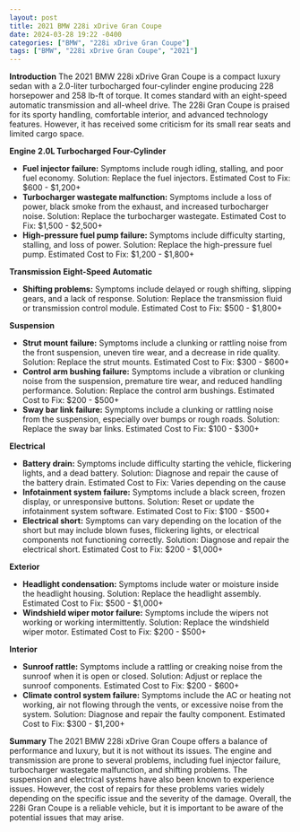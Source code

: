 ```yaml
---
layout: post
title: 2021 BMW 228i xDrive Gran Coupe
date: 2024-03-28 19:22 -0400
categories: ["BMW", "228i xDrive Gran Coupe"]
tags: ["BMW", "228i xDrive Gran Coupe", "2021"]
---
```

**Introduction**
The 2021 BMW 228i xDrive Gran Coupe is a compact luxury sedan with a 2.0-liter turbocharged four-cylinder engine producing 228 horsepower and 258 lb-ft of torque. It comes standard with an eight-speed automatic transmission and all-wheel drive. The 228i Gran Coupe is praised for its sporty handling, comfortable interior, and advanced technology features. However, it has received some criticism for its small rear seats and limited cargo space.

**Engine**
**2.0L Turbocharged Four-Cylinder**

* **Fuel injector failure:** Symptoms include rough idling, stalling, and poor fuel economy. Solution: Replace the fuel injectors. Estimated Cost to Fix: $600 - $1,200+
* **Turbocharger wastegate malfunction:** Symptoms include a loss of power, black smoke from the exhaust, and increased turbocharger noise. Solution: Replace the turbocharger wastegate. Estimated Cost to Fix: $1,500 - $2,500+
* **High-pressure fuel pump failure:** Symptoms include difficulty starting, stalling, and loss of power. Solution: Replace the high-pressure fuel pump. Estimated Cost to Fix: $1,200 - $1,800+

**Transmission**
**Eight-Speed Automatic**

* **Shifting problems:** Symptoms include delayed or rough shifting, slipping gears, and a lack of response. Solution: Replace the transmission fluid or transmission control module. Estimated Cost to Fix: $500 - $1,800+

**Suspension**
* **Strut mount failure:** Symptoms include a clunking or rattling noise from the front suspension, uneven tire wear, and a decrease in ride quality. Solution: Replace the strut mounts. Estimated Cost to Fix: $300 - $600+
* **Control arm bushing failure:** Symptoms include a vibration or clunking noise from the suspension, premature tire wear, and reduced handling performance. Solution: Replace the control arm bushings. Estimated Cost to Fix: $200 - $500+
* **Sway bar link failure:** Symptoms include a clunking or rattling noise from the suspension, especially over bumps or rough roads. Solution: Replace the sway bar links. Estimated Cost to Fix: $100 - $300+

**Electrical**
* **Battery drain:** Symptoms include difficulty starting the vehicle, flickering lights, and a dead battery. Solution: Diagnose and repair the cause of the battery drain. Estimated Cost to Fix: Varies depending on the cause
* **Infotainment system failure:** Symptoms include a black screen, frozen display, or unresponsive buttons. Solution: Reset or update the infotainment system software. Estimated Cost to Fix: $100 - $500+
* **Electrical short:** Symptoms can vary depending on the location of the short but may include blown fuses, flickering lights, or electrical components not functioning correctly. Solution: Diagnose and repair the electrical short. Estimated Cost to Fix: $200 - $1,000+

**Exterior**
* **Headlight condensation:** Symptoms include water or moisture inside the headlight housing. Solution: Replace the headlight assembly. Estimated Cost to Fix: $500 - $1,000+
* **Windshield wiper motor failure:** Symptoms include the wipers not working or working intermittently. Solution: Replace the windshield wiper motor. Estimated Cost to Fix: $200 - $500+

**Interior**
* **Sunroof rattle:** Symptoms include a rattling or creaking noise from the sunroof when it is open or closed. Solution: Adjust or replace the sunroof components. Estimated Cost to Fix: $200 - $600+
* **Climate control system failure:** Symptoms include the AC or heating not working, air not flowing through the vents, or excessive noise from the system. Solution: Diagnose and repair the faulty component. Estimated Cost to Fix: $300 - $1,200+

**Summary**
The 2021 BMW 228i xDrive Gran Coupe offers a balance of performance and luxury, but it is not without its issues. The engine and transmission are prone to several problems, including fuel injector failure, turbocharger wastegate malfunction, and shifting problems. The suspension and electrical systems have also been known to experience issues. However, the cost of repairs for these problems varies widely depending on the specific issue and the severity of the damage. Overall, the 228i Gran Coupe is a reliable vehicle, but it is important to be aware of the potential issues that may arise.
